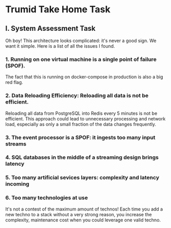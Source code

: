 # Trumid Take Home Task

## I. System Assessment Task

Oh boy! This architecture looks complicated: it's never a good sign.
We want it simple. Here is a list of all the issues I found.

### 1. Running on one virtual machine is a single point of failure (SPOF). 
The fact that this is running on docker-compose in production is also a big red flag.

### 2. Data Reloading Efficiency: Reloading all data is not be efficient. 
Reloading all data from PostgreSQL into Redis every 5 minutes is not be efficient. 
This approach could lead to unnecessary processing and network load, especially as only a small fraction of the data changes frequently.

### 3. The event processor is a SPOF: it ingests too many input streams


### 4. SQL databases in the middle of a streaming design brings latency

### 5. Too many artificial sevices layers: complexity and latency incoming

### 6. Too many technologies at use 
It's not a contest of the maximum amount of technos! Each time you add a new techno to a stack without a very strong reason, you increase the complexity, maintenance cost when you could leverage one valid techno.